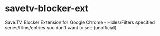 # savetv-blocker-ext
Save.TV Blocker Extension for Google Chrome - Hides/Filters specified series/films/entries you don't want to see (unofficial)
